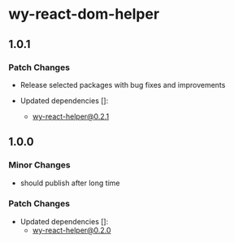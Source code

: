 # wy-react-dom-helper

## 1.0.1

### Patch Changes

- Release selected packages with bug fixes and improvements

- Updated dependencies []:
  - wy-react-helper@0.2.1

## 1.0.0

### Minor Changes

- should publish after long time

### Patch Changes

- Updated dependencies []:
  - wy-react-helper@0.2.0
